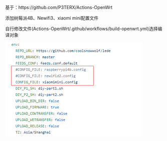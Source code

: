 <p>基于：https://github.com/P3TERX/Actions-OpenWrt</p>
<p>添加树莓派4B、Newifi3、xiaomi mini配置文件</p>
<p>自行修改文件(Actions-OpenWrt/.github/workflows/build-openwrt.yml)选择编译对象</p>
<img src="https://github.com/meishimeike/Actions-OpenWrt/raw/main/diy.png" />
